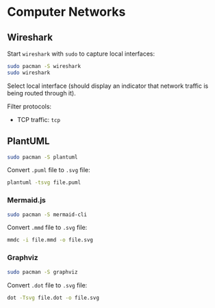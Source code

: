 # Computer Networks

## Wireshark

Start `wireshark` with `sudo` to capture local interfaces:

```sh
sudo pacman -S wireshark
sudo wireshark
```

Select local interface (should display an indicator that network traffic is being routed through it).

Filter protocols:

- TCP traffic: `tcp`

## PlantUML

```sh
sudo pacman -S plantuml
```

Convert `.puml` file to `.svg` file:

```sh
plantuml -tsvg file.puml
```

### Mermaid.js

```sh
sudo pacman -S mermaid-cli
```

Convert `.mmd` file to `.svg` file:

```sh
mmdc -i file.mmd -o file.svg
```

### Graphviz

```sh
sudo pacman -S graphviz
```

Convert `.dot` file to `.svg` file:

```sh
dot -Tsvg file.dot -o file.svg
```
